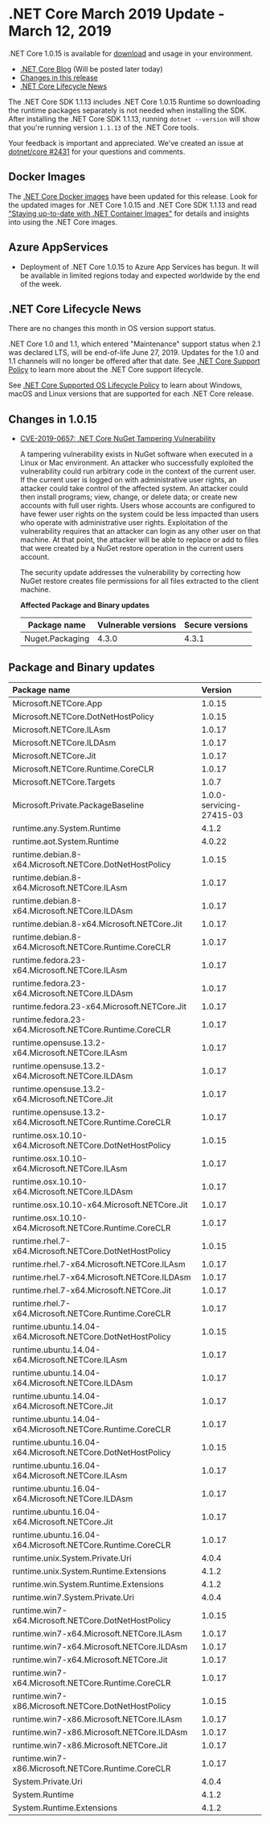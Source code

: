 # .NET Core March 2019 Update - March 12, 2019

.NET Core 1.0.15 is available for [download](1.0.15-download.md) and usage in your environment.

* [.NET Core Blog][dotnet-blog] (Will be posted later today)
* [Changes in this release](#changes-in-1015)
* [.NET Core Lifecycle News](#net-core-lifecycle-news)

The .NET Core SDK 1.1.13 includes .NET Core 1.0.15 Runtime so downloading the runtime packages separately is not needed when installing the SDK. After installing the .NET Core SDK 1.1.13, running `dotnet --version` will show that you're running version `1.1.13` of the .NET Core tools.

Your feedback is important and appreciated. We've created an issue at [dotnet/core #2431](https://github.com/dotnet/core/issues/2431) for your questions and comments.

## Docker Images

The [.NET Core Docker images](https://hub.docker.com/r/microsoft/dotnet/) have been updated for this release. Look for the updated images for .NET Core 1.0.15 and .NET Core SDK 1.1.13 and read ["Staying up-to-date with .NET Container Images"](https://blogs.msdn.microsoft.com/dotnet/2018/06/18/staying-up-to-date-with-net-container-images/) for details and insights into using the .NET Core images.

## Azure AppServices

* Deployment of .NET Core 1.0.15 to Azure App Services has begun. It will be available in limited regions today and expected worldwide by the end of the week.

## .NET Core Lifecycle News

There are no changes this month in OS version support status.

.NET Core 1.0 and 1.1, which entered "Maintenance" support status when 2.1 was declared LTS, will be end-of-life June 27, 2019. Updates for the 1.0 and 1.1 channels will no longer be offered after that date. See [.NET Core Support Policy](https://dotnet.microsoft.com/platform/support/policy/dotnet-core) to learn more about the .NET Core support lifecycle.

See [.NET Core Supported OS Lifecycle Policy](https://github.com/dotnet/core/blob/master/os-lifecycle-policy.md) to learn about Windows, macOS and Linux versions that are supported for each .NET Core release.

## Changes in 1.0.15

* [CVE-2019-0657: .NET Core NuGet Tampering Vulnerability](https://portal.msrc.microsoft.com/en-us/security-guidance/advisory/CVE-2019-0757)

    A tampering vulnerability exists in NuGet software when executed in a Linux or Mac environment. An attacker who successfully exploited the vulnerability could run arbitrary code in the context of the current user. If the current user is logged on with administrative user rights, an attacker could take control of the affected system. An attacker could then install programs; view, change, or delete data; or create new accounts with full user rights. Users whose accounts are configured to have fewer user rights on the system could be less impacted than users who operate with administrative user rights. Exploitation of the vulnerability requires that an attacker can login as any other user on that machine. At that point, the attacker will be able to replace or add to files that were created by a NuGet restore operation in the current users account. 

    The security update addresses the vulnerability by correcting how NuGet restore creates file permissions for all files extracted to the client machine.

    **Affected Package and Binary updates**

    Package name | Vulnerable versions | Secure versions
    ------------ | ------------------- | -------------------------
    Nuget.Packaging | 4.3.0 | 4.3.1

## Package and Binary updates

Package name | Version
:------------ | :-----------------
Microsoft.NETCore.App | 1.0.15
Microsoft.NETCore.DotNetHostPolicy | 1.0.15
Microsoft.NETCore.ILAsm | 1.0.17
Microsoft.NETCore.ILDAsm | 1.0.17
Microsoft.NETCore.Jit | 1.0.17
Microsoft.NETCore.Runtime.CoreCLR | 1.0.17
Microsoft.NETCore.Targets | 1.0.7
Microsoft.Private.PackageBaseline | 1.0.0-servicing-27415-03
runtime.any.System.Runtime | 4.1.2
runtime.aot.System.Runtime | 4.0.22
runtime.debian.8-x64.Microsoft.NETCore.DotNetHostPolicy | 1.0.15
runtime.debian.8-x64.Microsoft.NETCore.ILAsm | 1.0.17
runtime.debian.8-x64.Microsoft.NETCore.ILDAsm | 1.0.17
runtime.debian.8-x64.Microsoft.NETCore.Jit | 1.0.17
runtime.debian.8-x64.Microsoft.NETCore.Runtime.CoreCLR | 1.0.17
runtime.fedora.23-x64.Microsoft.NETCore.ILAsm | 1.0.17
runtime.fedora.23-x64.Microsoft.NETCore.ILDAsm | 1.0.17
runtime.fedora.23-x64.Microsoft.NETCore.Jit | 1.0.17
runtime.fedora.23-x64.Microsoft.NETCore.Runtime.CoreCLR | 1.0.17
runtime.opensuse.13.2-x64.Microsoft.NETCore.ILAsm | 1.0.17
runtime.opensuse.13.2-x64.Microsoft.NETCore.ILDAsm | 1.0.17
runtime.opensuse.13.2-x64.Microsoft.NETCore.Jit | 1.0.17
runtime.opensuse.13.2-x64.Microsoft.NETCore.Runtime.CoreCLR | 1.0.17
runtime.osx.10.10-x64.Microsoft.NETCore.DotNetHostPolicy | 1.0.15
runtime.osx.10.10-x64.Microsoft.NETCore.ILAsm | 1.0.17
runtime.osx.10.10-x64.Microsoft.NETCore.ILDAsm | 1.0.17
runtime.osx.10.10-x64.Microsoft.NETCore.Jit | 1.0.17
runtime.osx.10.10-x64.Microsoft.NETCore.Runtime.CoreCLR | 1.0.17
runtime.rhel.7-x64.Microsoft.NETCore.DotNetHostPolicy | 1.0.15
runtime.rhel.7-x64.Microsoft.NETCore.ILAsm | 1.0.17
runtime.rhel.7-x64.Microsoft.NETCore.ILDAsm | 1.0.17
runtime.rhel.7-x64.Microsoft.NETCore.Jit | 1.0.17
runtime.rhel.7-x64.Microsoft.NETCore.Runtime.CoreCLR | 1.0.17
runtime.ubuntu.14.04-x64.Microsoft.NETCore.DotNetHostPolicy | 1.0.15
runtime.ubuntu.14.04-x64.Microsoft.NETCore.ILAsm | 1.0.17
runtime.ubuntu.14.04-x64.Microsoft.NETCore.ILDAsm | 1.0.17
runtime.ubuntu.14.04-x64.Microsoft.NETCore.Jit | 1.0.17
runtime.ubuntu.14.04-x64.Microsoft.NETCore.Runtime.CoreCLR | 1.0.17
runtime.ubuntu.16.04-x64.Microsoft.NETCore.DotNetHostPolicy | 1.0.15
runtime.ubuntu.16.04-x64.Microsoft.NETCore.ILAsm | 1.0.17
runtime.ubuntu.16.04-x64.Microsoft.NETCore.ILDAsm | 1.0.17
runtime.ubuntu.16.04-x64.Microsoft.NETCore.Jit | 1.0.17
runtime.ubuntu.16.04-x64.Microsoft.NETCore.Runtime.CoreCLR | 1.0.17
runtime.unix.System.Private.Uri | 4.0.4
runtime.unix.System.Runtime.Extensions | 4.1.2
runtime.win.System.Runtime.Extensions | 4.1.2
runtime.win7.System.Private.Uri | 4.0.4
runtime.win7-x64.Microsoft.NETCore.DotNetHostPolicy | 1.0.15
runtime.win7-x64.Microsoft.NETCore.ILAsm | 1.0.17
runtime.win7-x64.Microsoft.NETCore.ILDAsm | 1.0.17
runtime.win7-x64.Microsoft.NETCore.Jit | 1.0.17
runtime.win7-x64.Microsoft.NETCore.Runtime.CoreCLR | 1.0.17
runtime.win7-x86.Microsoft.NETCore.DotNetHostPolicy | 1.0.15
runtime.win7-x86.Microsoft.NETCore.ILAsm | 1.0.17
runtime.win7-x86.Microsoft.NETCore.ILDAsm | 1.0.17
runtime.win7-x86.Microsoft.NETCore.Jit | 1.0.17
runtime.win7-x86.Microsoft.NETCore.Runtime.CoreCLR | 1.0.17
System.Private.Uri | 4.0.4
System.Runtime | 4.1.2
System.Runtime.Extensions | 4.1.2

[dotnet-blog]: https://blogs.msdn.microsoft.com/dotnet/2019/03/12/net-core-march-2019/